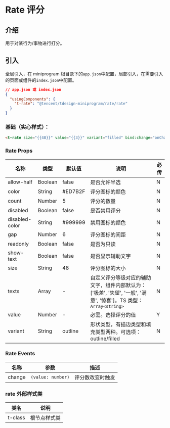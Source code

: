 # Rate 评分

## 介绍

用于对某行为/事物进行打分。

## 引入

全局引入，在 miniprogram 根目录下的`app.json`中配置，局部引入，在需要引入的页面或组件的`index.json`中配置。

```json
// app.json 或 index.json
{
  "usingComponents": {
    "t-rate": "@tencent/tdesign-miniprogram/rate/rate"
  }
}
```

### 基础（实心样式）：

```html
<t-rate size="{{48}}" value="{{3}}" variant="filled" bind:change="onChange"></t-rate>
```

### Rate Props

| 名称           | 类型    | 默认值  | 说明                                                                                                             | 必传 |
| -------------- | ------- | ------- | ---------------------------------------------------------------------------------------------------------------- | ---- |
| allow-half     | Boolean | false   | 是否允许半选                                                                                                     | N    |
| color          | String  | #ED7B2F | 评分图标的颜色                                                                                                   | N    |
| count          | Number  | 5       | 评分的数量                                                                                                       | N    |
| disabled       | Boolean | false   | 是否禁用评分                                                                                                     | N    |
| disabled-color | String  | #999999 | 禁用图标的颜色                                                                                                   | N    |
| gap            | Number  | 6       | 评分图标的间距                                                                                                   | N    |
| readonly       | Boolean | false   | 是否为只读                                                                                                       | N    |
| show-text      | Boolean | false   | 是否显示辅助文字                                                                                                 | N    |
| size           | String  | 48      | 评分图标的大小                                                                                                   | N    |
| texts          | Array   | -       | 自定义评分等级对应的辅助文字，组件内部默认为：['极差', '失望', '一般', '满意', '惊喜']。TS 类型：`Array<string>` | N    |
| value          | Number  | -       | 必需。选择评分的值                                                                                               | Y    |
| variant        | String  | outline | 形状类型，有描边类型和填充类型两种。可选项：outline/filled                                                       | N    |

### Rate Events

| 名称   | 参数              | 描述             |
| ------ | ----------------- | ---------------- |
| change | `(value: number)` | 评分数改变时触发 |

### rate 外部样式类

| 类名    | 说明         |
| ------- | ------------ |
| t-class | 根节点样式类 |
